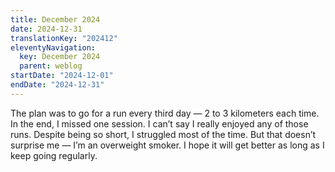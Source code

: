 ```yaml
---
title: December 2024
date: 2024-12-31
translationKey: "202412"
eleventyNavigation:
  key: December 2024
  parent: weblog
startDate: "2024-12-01"
endDate: "2024-12-31"
---
```

The plan was to go for a run every third day — 2 to 3 kilometers each time. In the end, I missed one session. I can’t say I really enjoyed any of those runs. Despite being so short, I struggled most of the time. But that doesn’t surprise me — I’m an overweight smoker. I hope it will get better as long as I keep going regularly. 
<!-- excerpt -->
